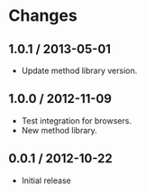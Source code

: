 # Changes

## 1.0.1 / 2013-05-01

  - Update method library version.

## 1.0.0 / 2012-11-09

  - Test integration for browsers.
  - New method library.

## 0.0.1 / 2012-10-22

  - Initial release
